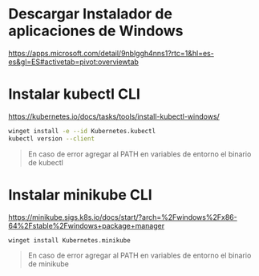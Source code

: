 # Descargar Instalador de aplicaciones de Windows 

https://apps.microsoft.com/detail/9nblggh4nns1?rtc=1&hl=es-es&gl=ES#activetab=pivot:overviewtab


# Instalar kubectl CLI 

https://kubernetes.io/docs/tasks/tools/install-kubectl-windows/

```bash
winget install -e --id Kubernetes.kubectl
kubectl version --client
```

> En caso de error agregar al PATH en variables de entorno el binario de kubectl


# Instalar minikube CLI 

https://minikube.sigs.k8s.io/docs/start/?arch=%2Fwindows%2Fx86-64%2Fstable%2Fwindows+package+manager
```bash
winget install Kubernetes.minikube
```
> En caso de error agregar al PATH en variables de entorno el binario de minikube

